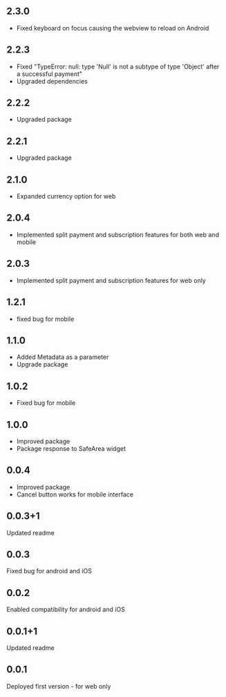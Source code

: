 ## 2.3.0
- Fixed keyboard on focus causing the webview to reload on Android

## 2.2.3
- Fixed "TypeError: null: type 'Null' is not a subtype of type 'Object' after a successful payment"
- Upgraded dependencies

## 2.2.2
- Upgraded package

## 2.2.1
- Upgraded package

## 2.1.0
- Expanded currency option for web

## 2.0.4
- Implemented split payment and subscription features for both web and mobile

## 2.0.3
- Implemented split payment and subscription features for web only

## 1.2.1
- fixed bug for mobile

## 1.1.0
- Added Metadata as a parameter
- Upgrade package

## 1.0.2
- Fixed bug for mobile

## 1.0.0
- Improved package
- Package response to SafeArea widget

## 0.0.4
- Improved package
- Cancel button works for mobile interface

## 0.0.3+1
Updated readme

## 0.0.3
Fixed bug for android and iOS

## 0.0.2
Enabled compatibility for android and iOS

## 0.0.1+1
Updated readme

## 0.0.1
Deployed first version - for web only